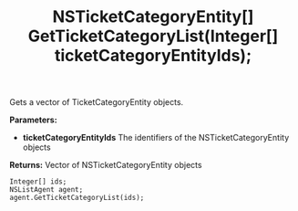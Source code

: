 ﻿---
uid: crmscript_ref_NSListAgent_GetTicketCategoryList
title: NSTicketCategoryEntity[] GetTicketCategoryList(Integer[]  ticketCategoryEntityIds);
intellisense: NSListAgent.GetTicketCategoryList
keywords: NSListAgent, GetTicketCategoryList
so.topic: reference
---

Gets a vector of TicketCategoryEntity objects.

**Parameters:**
 - **ticketCategoryEntityIds** The identifiers of the NSTicketCategoryEntity objects

**Returns:** Vector of NSTicketCategoryEntity objects

```crmscript
Integer[] ids;
NSListAgent agent;
agent.GetTicketCategoryList(ids);
```

